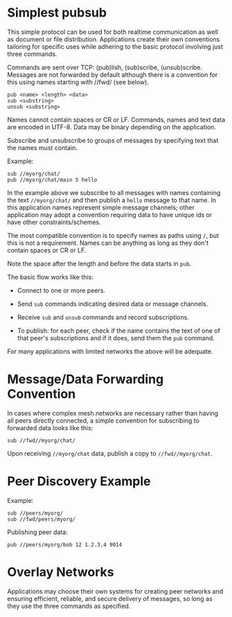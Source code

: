 # Simplest pubsub

This simple protocol can be used for both realtime communication as well
as document or file distribution.  Applications create their own 
conventions tailoring for specific uses while adhering to the basic 
protocol involving just three commands.

Commands are sent over TCP: (pub)lish, (sub)scribe, (unsub)scribe.
Messages are not forwarded by default although there is a convention for
this using names starting with //fwd/ (see below).

```
pub <name> <length> <data>
sub <substring>
unsub <substring>
```

Names cannot contain spaces or CR or LF.  Commands, names and text 
data are encoded in UTF-8.  Data may be binary depending on the
application.

Subscribe and unsubscribe to groups of messages by specifying 
text that the names must contain.

Example:

```
sub //myorg/chat/
pub //myorg/chat/main 5 hello
```

In the example above we subscribe to all messages with names containing 
the text `//myorg/chat/` and then publish a `hello` message to that
name.  In this application names represent simple message channels; 
other application may adopt a convention requiring data to have unique
ids or have other constraints/schemes. 

The most compatible convention is to specify names as paths using
`/`, but this is not a requirement.  Names can be anything as long as they
don't contain spaces or CR or LF.

Note the space after the length and before the data starts in `pub`.

The basic flow works like this:

* Connect to one or more peers.

* Send `sub` commands indicating desired data or message channels.  

* Receive `sub` and `unsub` commands and record subscriptions.

* To publish: for each peer, check if the name contains the text of one 
  of that peer's subscriptions and if it does, send them the `pub`
  command.

For many applications with limited networks the above will be adequate.

# Message/Data Forwarding Convention

In cases where complex mesh networks are necessary rather than having 
all peers directly connected, a simple convention for subscribing to
forwarded data looks like this:

```
sub //fwd//myorg/chat/
```

Upon receiving `//myorg/chat` data, publish a copy to `//fwd//myorg/chat`. 

# Peer Discovery Example

Example:

```
sub //peers/myorg/
sub //fwd/peers/myorg/
```

Publishing peer data:

```
pub //peers/myorg/bob 12 1.2.3.4 9014
```

# Overlay Networks

Applications may choose their own systems for creating
peer networks and ensuring efficient, reliable, and secure delivery
of messages, so long as they use the three commands as specified.

